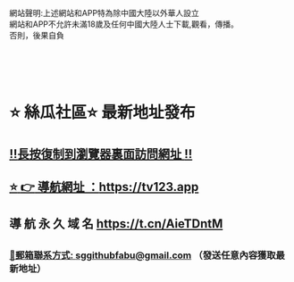<br>
網站聲明:上述網站和APP特為除中國大陸以外華人設立<br>
網站和APP不允許未滿18歲及任何中國大陸人士下載,觀看，傳播。<br>
否則，後果自負<br>
<br>
<br>
<br>
<br>

<h1>
<g-emoji class="g-emoji" alias="star" fallback-src="https://github.githubassets.com/images/icons/emoji/unicode/2b50.png">⭐️</g-emoji>
絲瓜社區<g-emoji class="g-emoji" alias="star" fallback-src="https://github.githubassets.com/images/icons/emoji/unicode/2b50.png">⭐️</g-emoji> 最新地址發布</h1>
<h2><a id="user-content-長按復制到瀏覽器裏面訪問網址️" class="anchor" aria-hidden="true" href="#️長按復制到瀏覽器裏面訪問網址️">
<g-emoji class="g-emoji" alias="bangbang" fallback-src="https://github.githubassets.com/images/icons/emoji/unicode/203c.png">‼️</g-emoji>長按復制到瀏覽器裏面訪問網址
<g-emoji class="g-emoji" alias="bangbang" fallback-src="https://github.githubassets.com/images/icons/emoji/unicode/203c.png">‼️</g-emoji></h2>
  <h2>
 <g-emoji class="g-emoji" alias="star" fallback-src="https://github.githubassets.com/images/icons/emoji/unicode/2b50.png">⭐️</g-emoji>
<g-emoji class="g-emoji" alias="point_right" fallback-src="https://github.githubassets.com/images/icons/emoji/unicode/1f449.png">👉</g-emoji>
導航網址 ：<a href="https://tv123.app" rel="nofollow">https://tv123.app</a></h2>  
 <h2>
導 航 永 久 域 名 	<a href="https://t.cn/AieTDntM" rel="nofollow">https://t.cn/AieTDntM</a></h2>
<h2>
<h3>
<a id="user-content--郵箱聯系方式-sggithubfabugmailcom-發送任意內容獲取最新地址" class="anchor" aria-hidden="true" href="#-郵箱聯系方式-sggithubfabugmailcom-發送任意內容獲取最新地址">
<g-emoji class="g-emoji" alias="e-mail" fallback-src="https://github.githubassets.com/images/icons/emoji/unicode/1f4e7.png">📧</g-emoji>郵箱聯系方式: <a href="mailto:sggithubfabu@gmail.com">sggithubfabu@gmail.com</a> （發送任意內容獲取最新地址）</h3>
